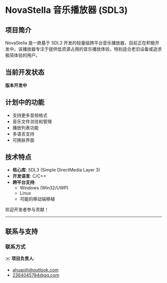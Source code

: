# NovaStella 音乐播放器 (SDL3)

## 项目简介

NovaStella 是一款基于 SDL3 开发的轻量级跨平台音乐播放器，目前正在积极开发中。该播放器专注于提供低资源占用的音乐播放体验，特别适合老旧设备或追求极简体验的用户。

## 当前开发状态

**版本开发中**  

## 计划中的功能

- 支持更多音频格式 
- 音乐文件浏览和管理
- 播放列表功能
- 多语言支持
- 可换肤界面

## 技术特点

- **核心库**: SDL3 (Simple DirectMedia Layer 3)
- **开发语言**: C/C++
- **跨平台支持**:
  - Windows (Win32/UWP)
  - Linux
  - 可能的移动端移植


欢迎开发者参与贡献！


---



## 联系与支持

### 联系方式
✉️ **项目负责人**: 
- ahuaoih@outlook.com 
- 2364045784@qq.com
